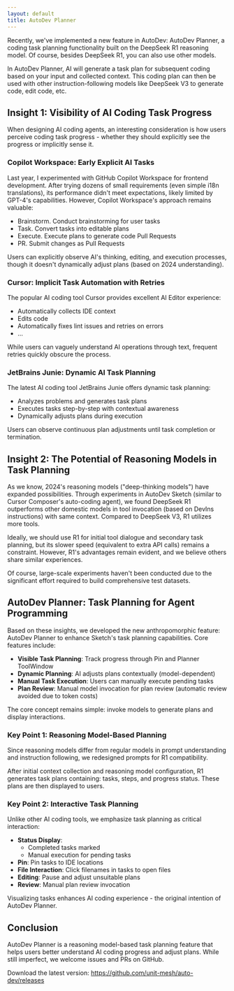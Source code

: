 ```yaml
---
layout: default
title: AutoDev Planner
---
```


Recently, we've implemented a new feature in AutoDev: AutoDev Planner, a coding task planning functionality built on the DeepSeek R1 reasoning model. Of course, besides DeepSeek R1, you can also use other models.

In AutoDev Planner, AI will generate a task plan for subsequent coding based on your input and collected context. This coding plan can then be used with other instruction-following models like DeepSeek V3 to generate code, edit code, etc.

## Insight 1: Visibility of AI Coding Task Progress

When designing AI coding agents, an interesting consideration is how users perceive coding task progress - whether they should explicitly see the progress or implicitly sense it.

### Copilot Workspace: Early Explicit AI Tasks

Last year, I experimented with GitHub Copilot Workspace for frontend development. After trying dozens of small requirements (even simple i18n translations), its performance didn't meet expectations, likely limited by GPT-4's capabilities. However, Copilot Workspace's approach remains valuable:

- Brainstorm. Conduct brainstorming for user tasks
- Task. Convert tasks into editable plans
- Execute. Execute plans to generate code Pull Requests
- PR. Submit changes as Pull Requests

Users can explicitly observe AI's thinking, editing, and execution processes, though it doesn't dynamically adjust plans (based on 2024 understanding).

### Cursor: Implicit Task Automation with Retries

The popular AI coding tool Cursor provides excellent AI Editor experience:
- Automatically collects IDE context
- Edits code
- Automatically fixes lint issues and retries on errors
- ...

While users can vaguely understand AI operations through text, frequent retries quickly obscure the process.

### JetBrains Junie: Dynamic AI Task Planning

The latest AI coding tool JetBrains Junie offers dynamic task planning:
- Analyzes problems and generates task plans
- Executes tasks step-by-step with contextual awareness
- Dynamically adjusts plans during execution

Users can observe continuous plan adjustments until task completion or termination.

## Insight 2: The Potential of Reasoning Models in Task Planning

As we know, 2024's reasoning models ("deep-thinking models") have expanded possibilities. Through experiments in AutoDev Sketch (similar to Cursor Composer's auto-coding agent), we found DeepSeek R1 outperforms other domestic models in tool invocation (based on DevIns instructions) with same context. Compared to DeepSeek V3, R1 utilizes more tools.

Ideally, we should use R1 for initial tool dialogue and secondary task planning, but its slower speed (equivalent to extra API calls) remains a constraint. However, R1's advantages remain evident, and we believe others share similar experiences.

Of course, large-scale experiments haven't been conducted due to the significant effort required to build comprehensive test datasets.

## AutoDev Planner: Task Planning for Agent Programming

Based on these insights, we developed the new anthropomorphic feature: AutoDev Planner to enhance Sketch's task planning capabilities. Core features include:

- **Visible Task Planning**: Track progress through Pin and Planner ToolWindow
- **Dynamic Planning**: AI adjusts plans contextually (model-dependent)
- **Manual Task Execution**: Users can manually execute pending tasks
- **Plan Review**: Manual model invocation for plan review (automatic review avoided due to token costs)

The core concept remains simple: invoke models to generate plans and display interactions.

### Key Point 1: Reasoning Model-Based Planning

Since reasoning models differ from regular models in prompt understanding and instruction following, we redesigned prompts for R1 compatibility.

After initial context collection and reasoning model configuration, R1 generates task plans containing: tasks, steps, and progress status. These plans are then displayed to users.

### Key Point 2: Interactive Task Planning

Unlike other AI coding tools, we emphasize task planning as critical interaction:
- **Status Display**:
    - Completed tasks marked
    - Manual execution for pending tasks
- **Pin**: Pin tasks to IDE locations
- **File Interaction**: Click filenames in tasks to open files
- **Editing**: Pause and adjust unsuitable plans
- **Review**: Manual plan review invocation

Visualizing tasks enhances AI coding experience - the original intention of AutoDev Planner.

## Conclusion

AutoDev Planner is a reasoning model-based task planning feature that helps users better understand AI coding progress and adjust plans. While still imperfect, we welcome issues and PRs on GitHub.

Download the latest version: https://github.com/unit-mesh/auto-dev/releases
